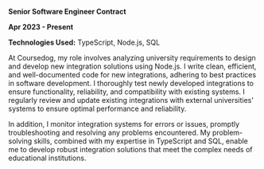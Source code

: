 **Senior Software Engineer Contract**

**Apr 2023 - Present**

**Technologies Used:** TypeScript, Node.js, SQL

At Coursedog, my role involves analyzing university requirements to design and develop new integration solutions using Node.js. I write clean, efficient, and well-documented code for new integrations, adhering to best practices in software development. I thoroughly test newly developed integrations to ensure functionality, reliability, and compatibility with existing systems. I regularly review and update existing integrations with external universities' systems to ensure optimal performance and reliability.

In addition, I monitor integration systems for errors or issues, promptly troubleshooting and resolving any problems encountered. My problem-solving skills, combined with my expertise in TypeScript and SQL, enable me to develop robust integration solutions that meet the complex needs of educational institutions.
